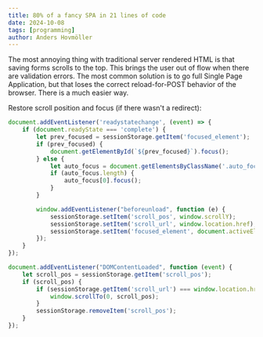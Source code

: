 ```yaml
---
title: 80% of a fancy SPA in 21 lines of code
date: 2024-10-08
tags: [programming]
author: Anders Hovmöller
---
```


The most annoying thing with traditional server rendered HTML is that saving forms scrolls to the top. This brings the user out of flow when there are validation errors. The most common solution is to go full Single Page Application, but that loses the correct reload-for-POST behavior of the browser. There is a much easier way. 

Restore scroll position and focus (if there wasn't a redirect):

```js
document.addEventListener('readystatechange', (event) => {
    if (document.readyState === 'complete') {
        let prev_focused = sessionStorage.getItem('focused_element');
        if (prev_focused) {
            document.getElementById(`${prev_focused}`).focus();
        } else {
            let auto_focus = document.getElementsByClassName('.auto_focus');
            if (auto_focus.length) {
                auto_focus[0].focus();
            }
        }

        window.addEventListener("beforeunload", function (e) {
            sessionStorage.setItem('scroll_pos', window.scrollY);
            sessionStorage.setItem('scroll_url', window.location.href);
            sessionStorage.setItem('focused_element', document.activeElement.id);
        });
    }
});

document.addEventListener("DOMContentLoaded", function (event) {
    let scroll_pos = sessionStorage.getItem('scroll_pos');
    if (scroll_pos) {
        if (sessionStorage.getItem('scroll_url') === window.location.href) {
            window.scrollTo(0, scroll_pos);
        }
        sessionStorage.removeItem('scroll_pos');
    }
});
```
